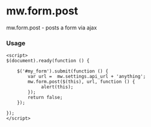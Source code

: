# mw.form.post

mw.form.post - posts a form via ajax

 
### Usage 
```
<script>
$(document).ready(function () {

    $('#my_form').submit(function () {
        var url =  mw.settings.api_url + 'anything';
        mw.form.post($(this), url, function () {
             alert(this);
        });
        return false;
    });
 
});
</script>
```